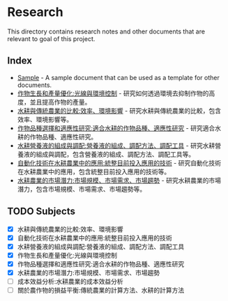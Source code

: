 <!--
 * @Author: hibana2077 hibana2077@gmaill.com
 * @Date: 2024-01-13 10:55:34
 * @LastEditors: hibana2077 hibana2077@gmaill.com
 * @LastEditTime: 2024-01-23 22:04:58
 * @FilePath: /smart_hydroponic_farm/doc/research/README.md
 * @Description: 这是默认设置,请设置`customMade`, 打开koroFileHeader查看配置 进行设置: https://github.com/OBKoro1/koro1FileHeader/wiki/%E9%85%8D%E7%BD%AE
-->
# Research

This directory contains research notes and other documents that are relevant to goal of this project.

## Index

- [Sample](sample.md) - A sample document that can be used as a template for other documents.
- [作物生長和產量優化:光線與環境控制](crop_grow.md) - 研究如何透過環境去抑制作物的高度，並且提高作物的產量。
- [水耕與傳統農業的比較:效率、環境影響](hydroponic_vs_traditional.md) - 研究水耕與傳統農業的比較，包含效率、環境影響等。
- [作物品種選擇和適應性研究:適合水耕的作物品種、適應性研究](crop_selection.md) - 研究適合水耕的作物品種、適應性研究。
- [水耕營養液的組成與調配:營養液的組成、調配方法、調配工具](nutrient_solution.md) - 研究水耕營養液的組成與調配，包含營養液的組成、調配方法、調配工具等。
- [自動化技術在水耕農業中的應用:統整目前投入應用的技術](automation.md) - 研究自動化技術在水耕農業中的應用，包含統整目前投入應用的技術等。
- [水耕農業的市場潛力:市場規模、市場需求、市場趨勢](market.md) - 研究水耕農業的市場潛力，包含市場規模、市場需求、市場趨勢等。

## TODO Subjects

- [x] 水耕與傳統農業的比較:效率、環境影響
- [x] 自動化技術在水耕農業中的應用:統整目前投入應用的技術
- [x] 水耕營養液的組成與調配:營養液的組成、調配方法、調配工具
- [x] 作物生長和產量優化:光線與環境控制
- [x] 作物品種選擇和適應性研究:適合水耕的作物品種、適應性研究
- [x] 水耕農業的市場潛力:市場規模、市場需求、市場趨勢
- [ ] 成本效益分析:水耕農業的成本效益分析
- [ ] 關於農作物的損益平衡:傳統農業的計算方法、水耕的計算方法